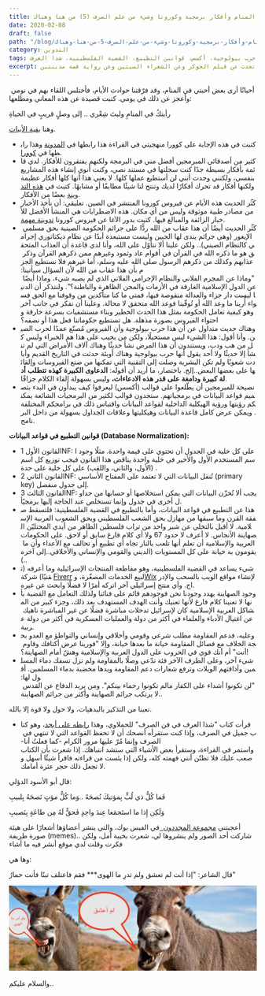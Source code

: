 ```yaml
---
title: من هنا وهناك (‎5) عن التطبيع وشعر لمن ألقى في المنام وأفكار برمجية وكورونا وشيء من علم الصرف
date: 2020-02-08
draft: false
path: "/blog/من-هنا-وهناك-‎5-عن-التطبيع-وشعر-لمن-ألقى-في-المنام-وأفكار-برمجية-وكورونا-وشيء-من-علم-الصرف"
category: التدوين
tags: شعر المنام، منهجية القراءة، أفكار برمجية، كورونا، عقاب إلهي، فيروس، حرب بيولوجية، أكسس، قوانين التطبيع، القضية الفلسطينية، شذا العرف
excerpt: في العدد السادس من "من هنا وهناك" سأتحدث عن مأساة انقطاع الإنترنت في اليمن، ودعوة من مدرب لتأليف كتاب في 14 يومًا. سأتحدث عن فيلم الجوكر وعن الشعراء السيئين وعن رواية قصة مدينتين
---
```


أحيانًا أرى بعض أحبتي في المنام، وقد فرّقتنا حوادث الأيام، فأختلس اللقاء بهم في نومي وأعجز عن ذلك في يومي. كتبت قصيدة عن هذه المعاني ومطلعها:

رأيتكُ في المنامِ وليتَ شِعْري .. إلى وصلٍ قريبٍ في الحياةِ

وهنا [بقية الأبيات](شعر-رأيتك-في-المنام).

-   كتبت في هذه الإجابة على كوورا منهجيتي في القراءة هذا رابطها في [المدونة](منهجيتي-في-قراءة-الكتب) وهذا رابطها في [كوورا](https://ar.quora.com/%25D9%2585%25D8%25A7-%25D9%2587%25D9%258A-%25D9%2585%25D9%2586%25D9%2587%25D8%25AC%25D9%258A%25D8%25AA%25D9%2583-%25D9%2581%25D9%258A-%25D9%2582%25D8%25B1%25D8%25A7%25D8%25A1%25D8%25A9-%25D8%25A7%25D9%2584%25D9%2583%25D8%25AA%25D8%25A8/answers/196734723?srid=ysA8s).
-   كثير من أصدقائي المبرمجين أفضل مني في البرمجة ولكنهم يفتقرون للأفكار. لدي قائمة بأفكار بسيطة جدًا كنت سجلتها في مستند نصي، وكنت أنوي إنشاء هذه المشاريع بنفسي، ولكنني وجدت أنني لن أستطيع عملها كلها. لا يعني هذا أنها كلها أفكار عظيمة ولكنها أفكار قد تحرك أفكارًا لديك وتنتج لنا شيئًا مطابقًا أو مشابهًا. كتبت في [هذه التدوينة](أفكار-مشاريع-برمجية) بعضًا من الأفكار.
-   كَثُر الحديث هذه الأيام عن فيروس كورونا المنتشر في الصين. تعليقي: أن نأخذ الأخبار من مصادر طبية موثوقة وليس من أي مكان. هذه الاضطرابات هي المنشأ الأفضل للأخبار الزائفة والمبالغ فيها. كتبت بدور الآغا عن فيروس كورونا [تدوينة مهمة](https://capsuleh.com/corona-virus/).
-   كَثُر الحديث أيضًا أن هذا عقاب من الله ردًّا على جرائم الحكومة الصينية بحق مسلمي الإيغور (وهي جرائم يندى لها الجبين وليست مستبعدة أبدًا عن نظام ديكتاتوري إجرامي كالنظام الصيني).. ولكن علينا ألا نتأوّل على الله، وأنا لدي قاعدة أن العذاب المتحقق هو ما ذكره الله في القرآن في أقوام عاد وثمود وغيرهم ممن ذكرهم القرآن وذكر عذابهم وكذلك من ذكرهم الرسول صلى الله عليه وسلم، أما غيرهم فلا نستطيع الجزم بأن هذا عقاب من الله لأن السؤال سيأتينا: "وماذا عن المجرم الفلاني والنظام الإجرامي الفلاني الذي لم يصبه شيء، وماذا أيضًا عن الدول الإسلامية الغارقة في الأزمات والمحن الظاهرة والباطنة؟". ولنتذكر أن الدنيا ليست دار جزاء والعدالة منقوصة فيها، فمتى ما كنا متأكدين من وقوفنا مع الحق فسواء أُرينا ما وعد الله أو تُوفّينا فوعد الله متحقق لا محالة. وعلينا أن نفكر في جانب آخر وهو كيفية تعامل الحكومة بمثل هذا الحدث الخطير وبناء مستشفيات بسرعة خارقة واحتواء الفيروس بصورة مذهلة. هل تستطيع حكوماتنا فعل هذا أو نصفه؟
-   وهناك حديث متداول عن أن هذا حرب بيولوجية وأن الفيروس مُصنّع عمدًا لحرب الصين. وأنا أقول: هذا الشيء ليس مستحيلًا، ولكن من يجيب على هذا هم الخبراء وليس كل من هب ودب، ويستندون أن هذا المرض نشأ حديثًا وهناك آلاف الأمراض التي لم تنشأ إلا حديثًا ولا أحد يقول أنها حرب بيولوجية وهناك أوبئة حدثت في التاريخ القديم وأبادت شعوبًا ولم تكن البشرية وصلت إلى التقنية التي تمكنها من صنع الفيروسات وإلقائها على بعضها البعض..إلخ. باختصار، ما أريد أن أقوله: **الدعاوى** **الكبيرة** **كهذه** **تتطلب** **أدلة** **كبيرة** **ودامغة** **على** **قدر** **هذه** **الادعاءات،** وليس بسهولة إلقاء الكلام جزافًا. 
-   نصيحة للمبرمجين أن يطّلعوا على قوالب (أكسس) ليعرفوا كيف يبدأون في البدء بتصميم قواعد البيانات في برمجياتهم. ستجدون قوالب لكثير من البرمجيات الشائعة يمكنكم رؤيتها ورؤية الهيكلية الداخلية لقواعد البيانات واقتباس ذلك في برامجكم المختلفة. ويمكن عرض كامل قاعدة البيانات وهيكليتها وعلاقات الجداول بسهولة من داخل البرنامج.

**قوانين التطبيع في قواعد البيانات (Database Normalization):**

-   القانون الأول 1NF: على كل خلية في الجدول أن تحتوي على قيمة واحدة. مثلًا وجود اسم المستخدم الأول والأخير في خلية واحدة يناقض هذا القانون فيجب توزيع كل اسم (الأول، والثاني، واللقب) على كل خلية على حدة.
-   القانون الثاني 2NF: تُنقل البيانات التي لا تعتمد على المفتاح الأساسي (primary key) إلى جدول منفصل.
-   القانون الثالث 3NF: يجب ألا تُخزّن البيانات التي يمكن استخلاصها أو حسابها من جداول أخرى في جدول وإنما تستخلص عند الحاجة إليها برمجيًأ.
-   هذا عن التطبيع في قواعد البيانات، وأما بالتطبيع في القضية الفلسطينية: فلتسقط صفقة القرن وما سبقها من مهازل بحق الشعب الفلسطيني وبحق الشعوب العربية الإسلامية. لا أقبل بالتخلي عن شبر واحد من تراب فلسطين الطاهر من أيدي المحتليّن الصهاينة الأنجاس. لا أعرف لا حدود 67 ولا أي كلام فارغ سابق أو لاحق. على الحكومات العربية والإسلامية أن تعلم أنها تلعب بالنار تجاه أي تطبيع أو تحالف مع الأعداء وأن ما يقومون به خيانة على كل المستويات (الديني والقومي والإنساني والأخلاقي..إلى آخره.).
-   شيء يساعد في القضية الفلسطينية، وهو مقاطعة المنتجات الإسرائيلية وما أعرفه (تقنيًا) شركة [Fiverr](https://en.wikipedia.org/wiki/Fiverr) لبيع الخدمات المصغّرة، و[Wix](https://en.wikipedia.org/wiki/Wix.com) لإنشاء مواقع الويب بالسحب والإدراج. وأي منتج إسرائيلي آخر اتركه أمرًا لا فضلًا وابحث عن غيره.
-   وجود الصهاينة يهدد وجودنا نحن فوجودهم قائم على فنائنا ولذلك التعامل مع القضية بأنها لا تعنينا كلام فارغ لأنها تعنيك وأنت الهدف المستهدف بعد ذلك، وجزء كبير من المشاكل العربية الإسلامية كان لإسرائيل تدخلات مباشرة فضلًا عن غير المباشرة ناهيك عن اغتيال الأدباء والعلماء في أكثر من دولة والعمليات العسكرية في أكثر من دولة عربية.
-   وعليه، فدعم المقاومة مطلب شرعي وقومي وأخلاقي وإنساني والتواطؤ مع العدو بحجة الخلاف مع فصائل المقاومة خيانة ما بعدها خيانة، وإلا "فورينا عرض أكتافك وقاوم أنت" أم أنك قوي في الحروب على الدول العربية والإسلامية وهشّ أمام الصهاينة؟!
-   شيء آخر، وعلى الطرف الآخر فئة تدّعي وصلًا بالمقاومة ولم تزل تسفك دماء المسلمين وأذاقتهم الويلات وترفع شعارات دعم المقاومة ويدها مخضبة بدماء المسلمين. أقول لها: "لن تكونوا أشداء على الكفار مالم تكونوا رحماء بينكم". ومن يريد الدفاع عن القدس لا يرتكب جرائم الصهاينة وأكثر من جرائم الصهاينة.. 

تعبنا من التذكير بالبدهيات، ولا حول ولا قوة إلا بالله.

-   قرأت كتاب "شذا العرف في فن الصرف" للحملاوي، وهذا [رابطه على أبجد](https://www.abjjad.com/book/2694971394/%D8%B4%D8%B0%D8%A7-%D8%A7%D9%84%D8%B9%D8%B1%D9%81-%D9%81%D9%8A-%D9%81%D9%86-%D8%A7%D9%84%D8%B5%D8%B1%D9%81/2695266306/)، وهو كتاب جميل في الصرف، وإذا كنت ستقرأه أنصحك أن لا تحفظ القواعد التي لا تنتهي في الصرف وإنما مُرّ عليها مرور الكرام -كما فعلتُ أنا- واستمر في القراءة، وستقرأ بعض الأشياء التي ستشد انتباهك. إذا شعرت بأن الكتاب صعب عليك فلا تظنّن أنني فهمته كله، ولكن إذا يئست من قراءته فاقرأ شيئًا أسهل ولا تجعل ذلك حجر عثرة أمامك.

قال أبو الأسود الدؤلي:

فَما كُلُّ ذي لُبٍّ بِمؤتيكَ نُصحَهُ ..وَما كُلُّ مؤتٍ نَصحَهُ بِلبيبِ

وَلَكِن إِذا ما استَجمَعا عِندَ واحِدٍ فَحقٌّ لَهُ مِن طاعَةٍ بِنَصيبِ

أعجبتني [مجموعة المجددون  ](https://m.facebook.com/groups/1118270605022938/ "مجموعة المجددون في الفيسبوك")في الفيس بوك، والتي ينشر أعضاؤها أشعارًا على هيئة صورة طريفة (memes).. شاركت أحد الصور ولم ينشروها لي، شعرت بخيبة أمل، ولكن فكرت وقلت لدي موقع أنشر فيه ما أشاء

وها هي: 

قال الشاعر: "إذا أنت لم تعشق ولم تدرِ ما الهوى*** فقم فاعتلف تبنًا فأنت حمارُ"

![حمارين](images/donkeys.jpg)

والسلام عليكم..